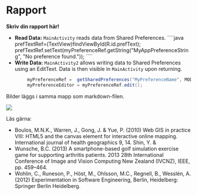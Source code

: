 
# Rapport

**Skriv din rapport här!**

- **Read Data:** `MainActivity` reads data from Shared Preferences.
´´´´java
prefTextRef=(TextView)findViewById(R.id.prefText);
        prefTextRef.setText(myPreferenceRef.getString("MyAppPreferenceString", "No preference found."));
´´´´
- **Write Data:** `MainActivity2` allows writing data to Shared Preferences using an EditText. Data is then visible in `MainActivity` upon returning.

````java
        myPreferenceRef =  getSharedPreferences("MyPreferenceName", MODE_PRIVATE);
        myPreferenceEditor = myPreferenceRef.edit();
````

Bilder läggs i samma mapp som markdown-filen.

![](android.png)

Läs gärna:

- Boulos, M.N.K., Warren, J., Gong, J. & Yue, P. (2010) Web GIS in practice VIII: HTML5 and the canvas element for interactive online mapping. International journal of health geographics 9, 14. Shin, Y. &
- Wunsche, B.C. (2013) A smartphone-based golf simulation exercise game for supporting arthritis patients. 2013 28th International Conference of Image and Vision Computing New Zealand (IVCNZ), IEEE, pp. 459–464.
- Wohlin, C., Runeson, P., Höst, M., Ohlsson, M.C., Regnell, B., Wesslén, A. (2012) Experimentation in Software Engineering, Berlin, Heidelberg: Springer Berlin Heidelberg.
